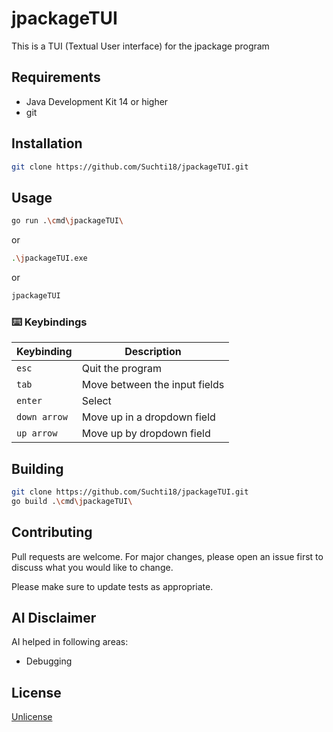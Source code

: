 # jpackageTUI
This is a TUI (Textual User interface) for the jpackage program

## Requirements

* Java Development Kit 14 or higher
* git

## Installation

```bash
git clone https://github.com/Suchti18/jpackageTUI.git
```

## Usage

```bash
go run .\cmd\jpackageTUI\
```
or
```bash
.\jpackageTUI.exe
```
or
```bash
jpackageTUI
```

### ⌨️ Keybindings

| Keybinding   | Description                   |
|--------------|-------------------------------|
| `esc`        | Quit the program              |
| `tab`        | Move between the input fields |
| `enter`      | Select                        |
| `down arrow` | Move up in a dropdown field   |
| `up arrow`   | Move up by dropdown field     |

## Building

```bash
git clone https://github.com/Suchti18/jpackageTUI.git
go build .\cmd\jpackageTUI\
```

## Contributing

Pull requests are welcome. For major changes, please open an issue first
to discuss what you would like to change.

Please make sure to update tests as appropriate.

## AI Disclaimer

AI helped in following areas:
* Debugging

## License

[Unlicense](https://unlicense.org)